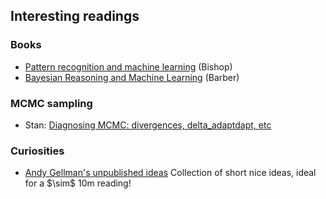 ## Interesting readings


### Books
<ul>
<li><a href='https://www.microsoft.com/en-us/research/uploads/prod/2006/01/Bishop-Pattern-Recognition-and-Machine-Learning-2006.pdf' target="_blank">Pattern recognition and machine learning</a> (Bishop)
<li><a href='http://web4.cs.ucl.ac.uk/staff/D.Barber/textbook/090310.pdf' target="_blank">Bayesian Reasoning and Machine Learning</a> (Barber)
</ul>

### MCMC sampling 

<ul>
<li>Stan: <a href="https://mc-stan.org/docs/reference-manual/mcmc.html" target="_blank">Diagnosing MCMC: divergences, delta_adaptdapt, etc</a>
</ul>


### Curiosities

<ul>
<li> <a href='http://www.stat.columbia.edu/~gelman/research/unpublished/' target="_blank">Andy Gellman's unpublished ideas</a> Collection of short nice ideas, ideal for a $\sim$ 10m reading!

</ul>



